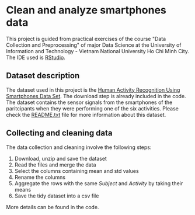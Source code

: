 # Clean and analyze smartphones data

This project is guided from practical exercises of the course "Data Collection and Preprocessing" of major Data Science at the University of Information and Technology - Vietnam National University Ho Chi Minh City. The IDE used is [RStudio](https://www.rstudio.com/).

## Dataset description

The dataset used in this project is the [Human Activity Recognition Using Smartphones Data Set](https://archive.ics.uci.edu/ml/datasets/human+activity+recognition+using+smartphones). The download step is already included in the code. The dataset contains the sensor signals from the smartphones of the paritcipants when they were performing one of the six activities. Please check the [README.txt](data/UCI%20HAR%20Dataset/README.txt) file for more information about this dataset.

## Collecting and cleaning data

The data collection and cleaning involve the following steps: 
1. Download, unzip and save the dataset 
2. Read the files and merge the data 
3. Select the columns containing mean and std values 
4. Rename the columns 
5. Aggregate the rows with the same *Subject* and *Activity* by taking their means 
6. Save the tidy dataset into a csv file

More details can be found in the code.

